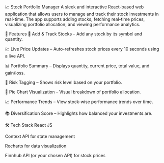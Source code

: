 📈 Stock Portfolio Manager
A sleek and interactive React-based web application that allows users to manage and track their stock investments in real-time. The app supports adding stocks, fetching real-time prices, visualizing portfolio allocation, and viewing performance analytics.

🔧 Features
🚀 Add & Track Stocks – Add any stock by its symbol and quantity.

💹 Live Price Updates – Auto-refreshes stock prices every 10 seconds using a live API.

📊 Portfolio Summary – Displays quantity, current price, total value, and gain/loss.

🧠 Risk Tagging – Shows risk level based on your portfolio.

🥧 Pie Chart Visualization – Visual breakdown of portfolio allocation.

📈 Performance Trends – View stock-wise performance trends over time.

📚 Diversification Score – Highlights how balanced your investments are.

🛠️ Tech Stack
React JS

Context API for state management

Recharts for data visualization

Finnhub API (or your chosen API) for stock prices


